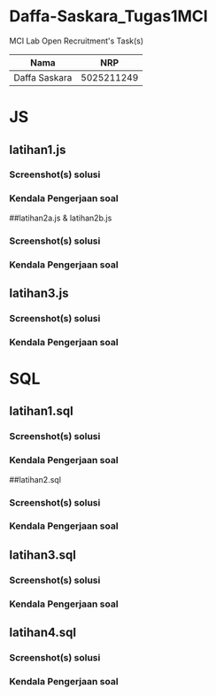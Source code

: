 # Daffa-Saskara_Tugas1MCI
MCI Lab Open Recruitment's Task(s)

| Nama                      | NRP        |
|---------------------------|------------|
| Daffa Saskara             | 5025211249 |

# JS

## latihan1.js

### Screenshot(s) solusi

### Kendala Pengerjaan soal

##latihan2a.js & latihan2b.js

### Screenshot(s) solusi

### Kendala Pengerjaan soal

## latihan3.js

### Screenshot(s) solusi

### Kendala Pengerjaan soal

# SQL

## latihan1.sql

### Screenshot(s) solusi

### Kendala Pengerjaan soal

##latihan2.sql

### Screenshot(s) solusi

### Kendala Pengerjaan soal

## latihan3.sql

### Screenshot(s) solusi

### Kendala Pengerjaan soal

## latihan4.sql

### Screenshot(s) solusi

### Kendala Pengerjaan soal
